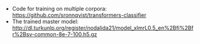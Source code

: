 * Code for training on multiple corpora: https://github.com/sronnqvist/transformers-classifier
* The trained master model: http://dl.turkunlp.org/register/nodalida21/model_xlmrL0.5_en%2Bfi%2Bfr%2Bsv-common-8e-7-100.h5.gz
